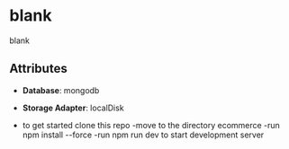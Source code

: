 # blank

blank

## Attributes

- **Database**: mongodb
- **Storage Adapter**: localDisk

- to get started clone this repo
-move to the directory ecommerce
-run npm install --force
-run npm run dev to start development server
